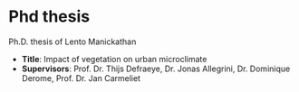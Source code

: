 # Phd thesis
Ph.D. thesis of Lento Manickathan

- **Title**: Impact of vegetation on urban microclimate
- **Supervisors**: Prof. Dr. Thijs Defraeye, Dr. Jonas Allegrini, Dr. Dominique Derome, Prof. Dr. Jan Carmeliet
